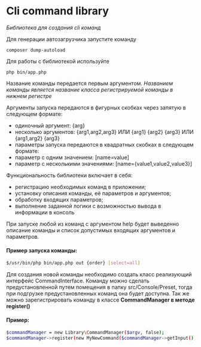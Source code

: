 

# Cli command library
*Библиотека для создания cli команд*

Для генерации автозагрузчика запустите команду 
```
composer dump-autoload
```

Для работы с библиотекой используйте 
```
php bin/app.php
```

Название команды передается первым аргументом. *Названием команды является название класса регистрируемой команды в нижнем регистре*

Аргументы запуска передаются в фигурных скобках через запятую в следующем
формате:
- одиночный аргумент: {arg}
- несколько аргументов: {arg1,arg2,arg3} ИЛИ {arg1} {arg2} {arg3}
ИЛИ {arg1,arg2} {arg3}
- параметры запуска передаются в квадратных скобках в следующем формате:
- параметр с одним значением: [name=value]
- параметр с несколькими значениями: [name={value1,value2,value3}]

Функциональность библиотеки включает в себя:
- регистрацию необходимых команд в приложении;
- установку описания команды, её параметров и аргументов;
- обработку входящих параметров;
- выполнение заданной логики с возможностью вывода в информации в консоль

При запуске любой из команд с аргументом help будет выведенно описание
команды и список допустимых входящих аргументов и параметров.
 
#### Пример запуска команды:
```sh
$/usr/bin/php bin/app.php out {order} [select=all]
```

Для создания новой команды необходимо создать класс реализующий интерфейс CommandInterface.
Команду можно сделать предустановленной путем помещения в папку src/Console/Preset, тогда при подгрузке предустановленных команд она будет доступна. Так же можно зарегистрировать команду в классе **CommandManager в методе register()**

#### Пример:
```sh
$commandManager = new Library\CommandManager($argv, false);
$commandManager->register(new MyNewCommand($commandManager->getInput(), $commandManager->getOutput()));
```


